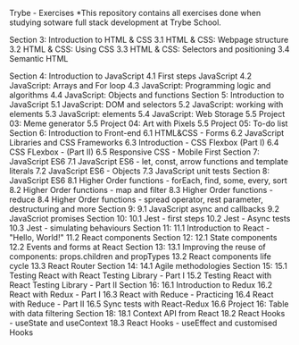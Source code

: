 Trybe - Exercises
*This repository contains all exercises done when studying sotware full stack development at Trybe School.

Section 3: Introduction to HTML & CSS 
3.1 HTML & CSS: Webpage structure 
3.2 HTML & CSS: Using CSS 
3.3 HTML & CSS: Selectors and positioning 
3.4 Semantic HTML

Section 4: Introduction to JavaScript 4.1 First steps JavaScript 4.2 JavaScript: Arrays and For loop 4.3 JavaScript: Programming logic and algorithms 4.4 JavaScript: Objects and functions
Section 5: Introduction to JavaScript 5.1 JavaScript: DOM and selectors 5.2 JavaScript: working with elements 5.3 JavaScript: elements 5.4 JavaScript: Web Storage 5.5 Project 03: Meme generator 5.5 Project 04: Art with Pixels 5.5 Project 05: To-do list
Section 6: Introduction to Front-end 6.1 HTML&CSS - Forms 6.2 JavaScript Libraries and CSS Frameworks 6.3 Introduction - CSS Flexbox (Part I) 6.4 CSS FLexbox - (Part II) 6.5 Responsive CSS - Mobile First
Section 7: JavaScript ES6 7.1 JavaScript ES6 - let, const, arrow functions and template literals 7.2 JavaScript ES6 - Objects 7.3 JavaScript unit tests
Section 8: JavaScript ES6 8.1 Higher Order functions - forEach, find, some, every, sort 8.2 Higher Order functions - map and filter 8.3 Higher Order functions - reduce 8.4 Higher Order functions - spread operator, rest parameter, destructuring and more
Section 9: 9.1 JavaScript async and callbacks 9.2 JavaScriot promises
Section 10: 10.1 Jest - first steps 10.2 Jest - Async tests 10.3 Jest - simulating behaviours
Section 11: 11.1 Introduction to React - "Hello, World!" 11.2 React components
Section 12: 12.1 State components 12.2 Events and forms at React
Section 13: 13.1 Improving the reuse of components: props.children and propTypes 13.2 React components life cycle 13.3 React Router
Section 14: 14.1 Agile methodologies
Section 15: 15.1 Testing React with React Testing Library - Part I 15.2 Testing React with React Testing Library - Part II
Section 16: 16.1 Introduction to Redux 16.2 React with Redux - Part I 16.3 React with Reduce - Practicing 16.4 React with Reduce - Part II 16.5 Sync tests with React-Redux 16.6 Project 16: Table with data filtering
Section 18: 18.1 Context API from React 18.2 React Hooks - useState and useContext 18.3 React Hooks - useEffect and customised Hooks
 
